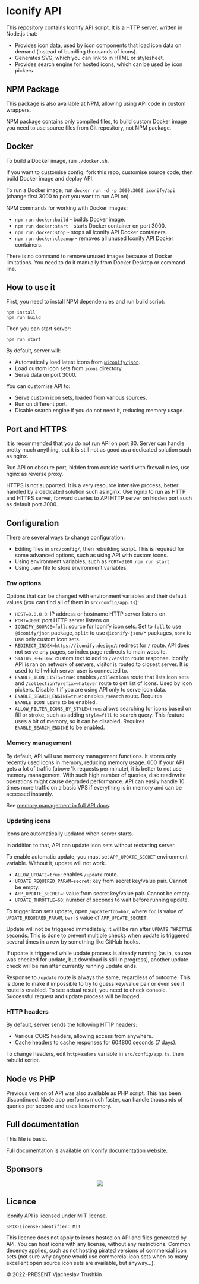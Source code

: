 # Iconify API

This repository contains Iconify API script. It is a HTTP server, written in Node.js that:

- Provides icon data, used by icon components that load icon data on demand (instead of bundling thousands of icons).
- Generates SVG, which you can link to in HTML or stylesheet.
- Provides search engine for hosted icons, which can be used by icon pickers.

## NPM Package

This package is also available at NPM, allowing using API code in custom wrappers.

NPM package contains only compiled files, to build custom Docker image you need to use source files from Git repository, not NPM package.

## Docker

To build a Docker image, run `./docker.sh`.

If you want to customise config, fork this repo, customise source code, then build Docker image and deploy API.

To run a Docker image, run `docker run -d -p 3000:3000 iconify/api` (change first 3000 to port you want to run API on).

NPM commands for working with Docker images:

- `npm run docker:build` - builds Docker image.
- `npm run docker:start` - starts Docker container on port 3000.
- `npm run docker:stop` - stops all Iconify API Docker containers.
- `npm run docker:cleanup` - removes all unused Iconify API Docker containers.

There is no command to remove unused images because of Docker limitations. You need to do it manually from Docker Desktop or command line.

## How to use it

First, you need to install NPM dependencies and run build script:

```
npm install
npm run build
```

Then you can start server:

```
npm run start
```

By default, server will:

- Automatically load latest icons from [`@iconify/json`](https://github.com/iconify/icon-sets).
- Load custom icon sets from `icons` directory.
- Serve data on port 3000.

You can customise API to:

- Serve custom icon sets, loaded from various sources.
- Run on different port.
- Disable search engine if you do not need it, reducing memory usage.

## Port and HTTPS

It is recommended that you do not run API on port 80. Server can handle pretty much anything, but it is still not as good as a dedicated solution such as nginx.

Run API on obscure port, hidden from outside world with firewall rules, use nginx as reverse proxy.

HTTPS is not supported. It is a very resource intensive process, better handled by a dedicated solution such as nginx. Use nginx to run as HTTP and HTTPS server, forward queries to API HTTP server on hidden port such as default port 3000.

## Configuration

There are several ways to change configuration:

- Editing files in `src/config/`, then rebuilding script. This is required for some advanced options, such as using API with custom icons.
- Using environment variables, such as `PORT=3100 npm run start`.
- Using `.env` file to store environment variables.

### Env options

Options that can be changed with environment variables and their default values (you can find all of them in `src/config/app.ts`):

- `HOST=0.0.0.0`: IP address or hostname HTTP server listens on.
- `PORT=3000`: port HTTP server listens on.
- `ICONIFY_SOURCE=full`: source for Iconify icon sets. Set to `full` to use `@iconify/json` package, `split` to use `@iconify-json/*` packages, `none` to use only custom icon sets.
- `REDIRECT_INDEX=https://iconify.design/`: redirect for `/` route. API does not serve any pages, so index page redirects to main website.
- `STATUS_REGION=`: custom text to add to `/version` route response. Iconify API is ran on network of servers, visitor is routed to closest server. It is used to tell which server user is connected to.
- `ENABLE_ICON_LISTS=true`: enables `/collections` route that lists icon sets and `/collection?prefix=whatever` route to get list of icons. Used by icon pickers. Disable it if you are using API only to serve icon data.
- `ENABLE_SEARCH_ENGINE=true`: enables `/search` route. Requires `ENABLE_ICON_LISTS` to be enabled.
- `ALLOW_FILTER_ICONS_BY_STYLE=true`: allows searching for icons based on fill or stroke, such as adding `style=fill` to search query. This feature uses a bit of memory, so it can be disabled. Requires `ENABLE_SEARCH_ENGINE` to be enabled.

### Memory management

By default, API will use memory management functions. It stores only recently used icons in memory, reducing memory usage.
000
If your API gets a lot of traffic (above 1k requests per minute), it is better to not use memory management. With such high number of queries, disc read/write operations might cause degraded performance. API can easily handle 10 times more traffic on a basic VPS if everything is in memory and can be accessed instantly.

See [memory management in full API docs](https://iconify.design/docs/api/hosting-js/config.html).

### Updating icons

Icons are automatically updated when server starts.

In addition to that, API can update icon sets without restarting server.

To enable automatic update, you must set `APP_UPDATE_SECRET` environment variable. Without it, update will not work.

- `ALLOW_UPDATE=true`: enables `/update` route.
- `UPDATE_REQUIRED_PARAM=secret`: key from secret key/value pair. Cannot be empty.
- `APP_UPDATE_SECRET=`: value from secret key/value pair. Cannot be empty.
- `UPDATE_THROTTLE=60`: number of seconds to wait before running update.

To trigger icon sets update, open `/update?foo=bar`, where `foo` is value of `UPDATE_REQUIRED_PARAM`, `bar` is value of `APP_UPDATE_SECRET`.

Update will not be triggered immediately, it will be ran after `UPDATE_THROTTLE` seconds. This is done to prevent multiple checks when update is triggered several times in a row by something like GitHub hooks.

If update is triggered while update process is already running (as in, source was checked for update, but download is still in progress), another update check will be ran after currently running update ends.

Response to `/update` route is always the same, regardless of outcome. This is done to make it impossible to try to guess key/value pair or even see if route is enabled. To see actual result, you need to check console. Successful request and update process will be logged.

### HTTP headers

By default, server sends the following HTTP headers:

- Various CORS headers, allowing access from anywhere.
- Cache headers to cache responses for 604800 seconds (7 days).

To change headers, edit `httpHeaders` variable in `src/config/app.ts`, then rebuild script.

## Node vs PHP

Previous version of API was also available as PHP script. This has been discontinued. Node app performs much faster, can handle thousands of queries per second and uses less memory.

## Full documentation

This file is basic.

Full documentation is available on [Iconify documentation website](https://iconify.design/docs/api/).

## Sponsors

<p align="center">
  <a href="https://github.com/sponsors/cyberalien">
    <img src='https://cyberalien.github.io/static/sponsors.svg'/>
  </a>
</p>

## Licence

Iconify API is licensed under MIT license.

`SPDX-License-Identifier: MIT`

This licence does not apply to icons hosted on API and files generated by API. You can host icons with any license, without any restrictions. Common decency applies, such as not hosting pirated versions of commercial icon sets (not sure why anyone would use commercial icon sets when so many excellent open source icon sets are available, but anyway...).

© 2022-PRESENT Vjacheslav Trushkin
